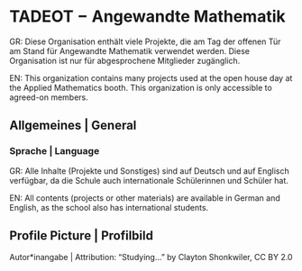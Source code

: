 # TADEOT − Angewandte Mathematik

GR: Diese Organisation enthält viele Projekte, die am Tag der offenen Tür am Stand für Angewandte Mathematik verwendet werden. Diese Organisation ist nur für abgesprochene Mitglieder zugänglich.

EN: This organization contains many projects used at the open house day at the Applied Mathematics booth. This organization is only accessible to agreed-on members.

## Allgemeines | General

### Sprache | Language

GR: Alle Inhalte (Projekte und Sonstiges) sind auf Deutsch und auf Englisch verfügbar, da die Schule auch internationale Schülerinnen und Schüler hat.

EN: All contents (projects or other materials) are available in German and English, as the school also has international students.

## Profile Picture | Profilbild

Autor\*inangabe | Attribution: “Studying...” by Clayton Shonkwiler, CC BY 2.0
